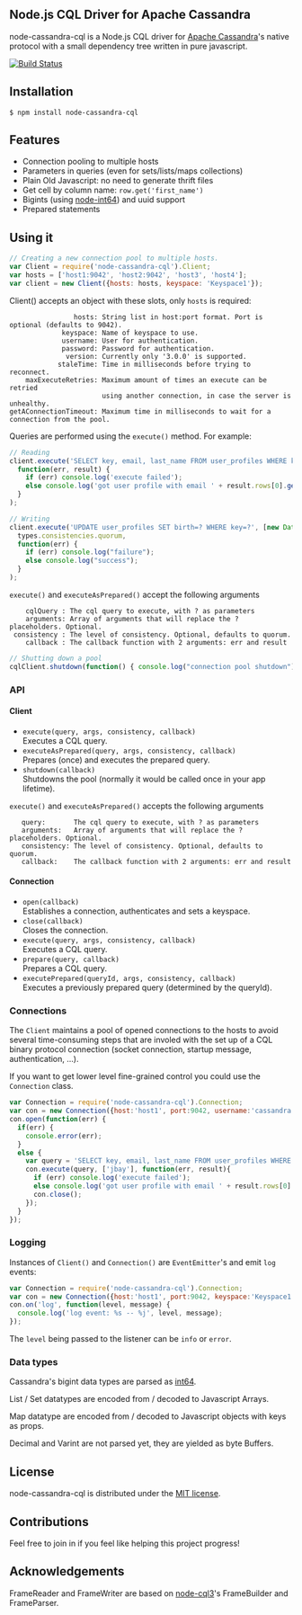 ## Node.js CQL Driver for Apache Cassandra

node-cassandra-cql is a Node.js CQL driver for [Apache Cassandra](http://cassandra.apache.org/)'s native protocol with a small dependency tree written in pure javascript.

  [![Build Status](https://secure.travis-ci.org/jorgebay/node-cassandra-cql.png)](http://travis-ci.org/jorgebay/node-cassandra-cql)

## Installation

    $ npm install node-cassandra-cql

## Features
- Connection pooling to multiple hosts
- Parameters in queries (even for sets/lists/maps collections)
- Plain Old Javascript: no need to generate thrift files
- Get cell by column name: `row.get('first_name')`
- Bigints (using [node-int64](https://github.com/broofa/node-int64)) and uuid support
- Prepared statements

## Using it
```javascript
// Creating a new connection pool to multiple hosts.
var Client = require('node-cassandra-cql').Client;
var hosts = ['host1:9042', 'host2:9042', 'host3', 'host4'];
var client = new Client({hosts: hosts, keyspace: 'Keyspace1'});
```
Client() accepts an object with these slots, only `hosts` is required:
```
                hosts: String list in host:port format. Port is optional (defaults to 9042).
             keyspace: Name of keyspace to use.
             username: User for authentication.
             password: Password for authentication.
              version: Currently only '3.0.0' is supported.
            staleTime: Time in milliseconds before trying to reconnect.
    maxExecuteRetries: Maximum amount of times an execute can be retried
                       using another connection, in case the server is unhealthy.
getAConnectionTimeout: Maximum time in milliseconds to wait for a connection from the pool.
```
Queries are performed using the `execute()` method. For example:
```javascript
// Reading
client.execute('SELECT key, email, last_name FROM user_profiles WHERE key=?', ['jbay'],
  function(err, result) {
    if (err) console.log('execute failed');
    else console.log('got user profile with email ' + result.rows[0].get('email'));
  }
);

// Writing
client.execute('UPDATE user_profiles SET birth=? WHERE key=?', [new Date(1950, 5, 1), 'jbay'], 
  types.consistencies.quorum,
  function(err) {
    if (err) console.log("failure");
    else console.log("success");
  }
);
```
`execute()` and `executeAsPrepared()` accept the following arguments

        cqlQuery : The cql query to execute, with ? as parameters
        arguments: Array of arguments that will replace the ? placeholders. Optional.
     consistency : The level of consistency. Optional, defaults to quorum.
        callback : The callback function with 2 arguments: err and result

```javascript
// Shutting down a pool
cqlClient.shutdown(function() { console.log("connection pool shutdown"); });
```

### API
#### Client
- `execute(query, args, consistency, callback)`   
Executes a CQL query.
- `executeAsPrepared(query, args, consistency, callback)`   
Prepares (once) and executes the prepared query.
- `shutdown(callback)`   
Shutdowns the pool (normally it would be called once in your app lifetime).

`execute()` and `executeAsPrepared()` accepts the following arguments
```
   query:       The cql query to execute, with ? as parameters
   arguments:   Array of arguments that will replace the ? placeholders. Optional.
   consistency: The level of consistency. Optional, defaults to quorum.
   callback:    The callback function with 2 arguments: err and result
```

#### Connection
- `open(callback)`   
Establishes a connection, authenticates and sets a keyspace.
- `close(callback)`   
Closes the connection.
- `execute(query, args, consistency, callback)`   
Executes a CQL query.
- `prepare(query, callback)`   
Prepares a CQL query.
- `executePrepared(queryId, args, consistency, callback)`   
Executes a previously prepared query (determined by the queryId).


### Connections
The `Client` maintains a pool of opened connections to the hosts to avoid several time-consuming steps that are involed with the set up of a CQL binary protocol connection (socket connection, startup message, authentication, ...).

If you want to get lower level fine-grained control you could use the `Connection` class.
```javascript
var Connection = require('node-cassandra-cql').Connection;
var con = new Connection({host:'host1', port:9042, username:'cassandra', password:'cassandra'});
con.open(function(err) {
  if(err) {
    console.error(err);
  }
  else {
    var query = 'SELECT key, email, last_name FROM user_profiles WHERE key=?';
    con.execute(query, ['jbay'], function(err, result){
      if (err) console.log('execute failed');
      else console.log('got user profile with email ' + result.rows[0].get('email'));
      con.close();
    });
  }
});
```

### Logging

Instances of `Client()` and `Connection()` are `EventEmitter`'s and emit `log` events:
```javascript
var Connection = require('node-cassandra-cql').Connection;
var con = new Connection({host:'host1', port:9042, keyspace:'Keyspace1'});
con.on('log', function(level, message) {
  console.log('log event: %s -- %j', level, message);
});
```
The `level` being passed to the listener can be `info` or `error`.

### Data types

Cassandra's bigint data types are parsed as [int64](https://github.com/broofa/node-int64).

List / Set datatypes are encoded from / decoded to Javascript Arrays.

Map datatype are encoded from / decoded to Javascript objects with keys as props.

Decimal and Varint are not parsed yet, they are yielded as byte Buffers.


## License

node-cassandra-cql is distributed under the [MIT license](http://opensource.org/licenses/MIT).

## Contributions

Feel free to join in if you feel like helping this project progress!

## Acknowledgements

FrameReader and FrameWriter are based on [node-cql3](https://github.com/isaacbwagner/node-cql3)'s FrameBuilder and FrameParser.
